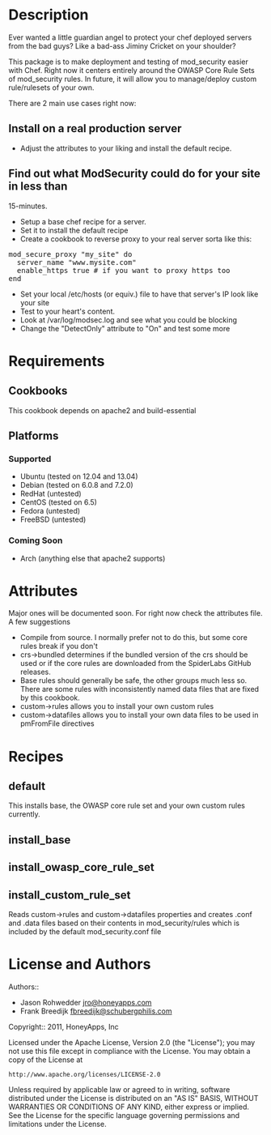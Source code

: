 # Description

Ever wanted a little guardian angel to protect your chef deployed
servers from the bad guys?  Like a bad-ass Jiminy Cricket on your
shoulder?

This package is to make deployment and testing of mod_security easier
with Chef. Right now it centers entirely around the OWASP Core Rule
Sets of mod_security rules. In future, it will allow you to manage/deploy
custom rule/rulesets of your own.

There are 2 main use cases right now:

## Install on a real production server

* Adjust the attributes to your liking and install the default
  recipe.

## Find out what ModSecurity could do for your site in less than
   15-minutes.

* Setup a base chef recipe for a server.
* Set it to install the default recipe
* Create a cookbook to reverse proxy to your real server sorta like
  this:
<pre>
mod_secure_proxy "my_site" do
  server_name "www.mysite.com"
  enable_https true # if you want to proxy https too
end
</pre>
* Set your local /etc/hosts (or equiv.) file to have that server's IP
  look like your site
* Test to your heart's content.
* Look at /var/log/modsec.log and see what you could be blocking
* Change the "DetectOnly" attribute to "On" and test some more

# Requirements

## Cookbooks

This cookbook depends on apache2 and build-essential

## Platforms

### Supported
* Ubuntu (tested on 12.04 and 13.04)
* Debian (tested on 6.0.8 and 7.2.0)
* RedHat (untested)
* CentOS (tested on 6.5)
* Fedora (untested)
* FreeBSD (untested)

### Coming Soon
* Arch (anything else that apache2 supports)

# Attributes

Major ones will be documented soon.  For right now check the
attributes file.  A few suggestions

* Compile from source.  I normally prefer not to do this, but some
  core rules break if you don't
* crs->bundled determines if the bundled version of the crs should be used or 
  if the core rules are downloaded from the SpiderLabs GitHub releases.
* Base rules should generally be safe, the other groups much less
  so. There are some rules with inconsistently named data files that are
  fixed by this cookbook.
* custom->rules allows you to install your own custom rules
* custom->datafiles allows you to install your own data files to be used in 
  pmFromFile directives

Recipes
=======

default
-------
This installs base, the OWASP core rule set and your own custom rules currently.

install_base
------------

install_owasp_core_rule_set
---------------------------

install_custom_rule_set
-----------------------
Reads custom->rules and custom->datafiles properties and creates .conf and .data 
files based on their contents in mod_security/rules which is included by the default
mod_security.conf file

License and Authors
===================

Authors:: 
* Jason Rohwedder <jro@honeyapps.com>
* Frank Breedijk <fbreedijk@schubergphilis.com>

Copyright:: 2011, HoneyApps, Inc

Licensed under the Apache License, Version 2.0 (the "License");
you may not use this file except in compliance with the License.
You may obtain a copy of the License at

    http://www.apache.org/licenses/LICENSE-2.0

Unless required by applicable law or agreed to in writing, software
distributed under the License is distributed on an "AS IS" BASIS,
WITHOUT WARRANTIES OR CONDITIONS OF ANY KIND, either express or implied.
See the License for the specific language governing permissions and
limitations under the License.


